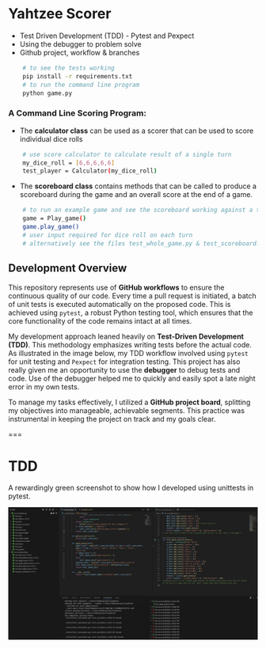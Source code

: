 # Yahtzee Scorer

- Test Driven Development (TDD) - Pytest and Pexpect
- Using the debugger to problem solve
- Github project, workflow & branches
```bash
	# to see the tests working
	pip install -r requirements.txt
	# to run the command line program
	python game.py
```

### A Command Line Scoring Program:
- The **calculator class** can be used as a scorer that can be used to score individual dice rolls
```bash 
    # use score calculator to calculate result of a single turn
    my_dice_roll = [6,6,6,6,6]
    test_player = Calculator(my_dice_roll)
```
- The **scoreboard class** contains methods that can be called to produce a scoreboard during the game and an overall score at the end of a game.
```bash
	# to run an example game and see the scoreboard working against a test computer player
	game = Play_game()
	game.play_game()
	# user input required for dice roll on each turn
	# alternatively see the files test_whole_game.py & test_scoreboard.py
```

## Development Overview

This repository represents use of **GitHub workflows** to ensure the continuous quality of our code. Every time a pull request is initiated, a batch of unit tests is executed automatically on the proposed code. This is achieved using `pytest`, a robust Python testing tool, which ensures that the core functionality of the code remains intact at all times. 

My development approach leaned heavily on **Test-Driven Development (TDD)**. This methodology emphasizes writing tests before the actual code. As illustrated in the image below, my TDD workflow involved using `pytest` for unit testing and `Pexpect` for integration testing. This project has also really given me an opportunity to use the **debugger** to debug tests and code. Use of the debugger helped me to quickly and easily spot a late night error in my own tests.

To manage my tasks effectively, I utilized a **GitHub project board**, splitting my objectives into manageable, achievable segments. This practice was instrumental in keeping the project on track and my goals clear.

===
# TDD
A rewardingly green screenshot to show how I developed using unittests in pytest.

![Image - Screenshot](./images/tdd_yahtzee.jpg)